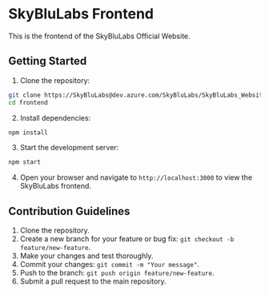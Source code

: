 # SkyBluLabs Frontend

This is the frontend of the SkyBluLabs Official Website.

## Getting Started

1. Clone the repository:

```bash
git clone https://SkyBluLabs@dev.azure.com/SkyBluLabs/SkyBluLabs_Website/_git/SkyBluLabs_Website
cd frontend
```

2. Install dependencies:

```bash
npm install
```

3. Start the development server:

```bash
npm start
```

4. Open your browser and navigate to `http://localhost:3000` to view the SkyBluLabs frontend.

## Contribution Guidelines

1. Clone the repository.
2. Create a new branch for your feature or bug fix: `git checkout -b feature/new-feature`.
3. Make your changes and test thoroughly.
4. Commit your changes: `git commit -m "Your message"`.
5. Push to the branch: `git push origin feature/new-feature`.
6. Submit a pull request to the main repository.
